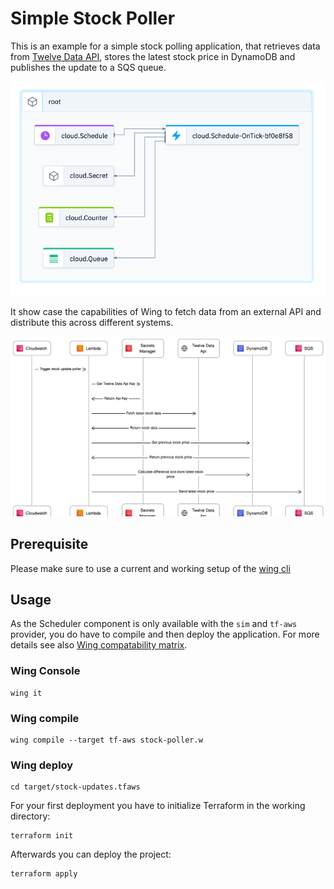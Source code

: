 # Simple Stock Poller

This is an example for a simple stock polling application, that retrieves data from [Twelve Data API](https://twelvedata.com/), stores the latest stock price in DynamoDB and publishes the update to a SQS queue.

![Overview](./overview.png)

It show case the capabilities of Wing to fetch data from an external API and distribute this across different systems.

![Sequence Diagram](./sequence-diagram.png)

## Prerequisite

Please make sure to use a current and working setup of the [wing cli](https://docs.winglang.io/getting-started/installation)

## Usage

As the Scheduler component is only available with the `sim` and `tf-aws` provider, you do have to compile and then deploy the application.
For more details see also [Wing compatability matrix](https://www.winglang.io/docs/standard-library/compatibility-matrix).

### Wing Console

```
wing it
```

### Wing compile

```
wing compile --target tf-aws stock-poller.w
```

### Wing deploy

```
cd target/stock-updates.tfaws
```

For your first deployment you have to initialize Terraform in the working directory:
```
terraform init
```

Afterwards you can deploy the project:
```
terraform apply
```
